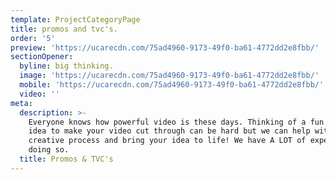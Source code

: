 ```yaml
---
template: ProjectCategoryPage
title: promos and tvc's.
order: '5'
preview: 'https://ucarecdn.com/75ad4960-9173-49f0-ba61-4772dd2e8fbb/'
sectionOpener:
  byline: big thinking.
  image: 'https://ucarecdn.com/75ad4960-9173-49f0-ba61-4772dd2e8fbb/'
  mobile: 'https://ucarecdn.com/75ad4960-9173-49f0-ba61-4772dd2e8fbb/'
  video: ''
meta:
  description: >-
    Everyone knows how powerful video is these days. Thinking of a fun or edgy
    idea to make your video cut through can be hard but we can help with this
    creative process and bring your idea to life! We have A LOT of experience in
    doing so.
  title: Promos & TVC's
---
```


